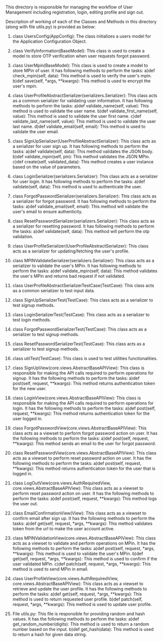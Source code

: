 This directory is responsible for managing the workflow of User Management including registration,
login, editing profile and sign out.

Description of working of each of the Classes and Methods in this directory (along with file utils.py) is provided as below:

1) class UsersConfig(AppConfig):
   The class initializes a users model for the Application Configuration Object.

2) class VerifyInformation(BaseModel):
   This class is used to create a model to store OTP verification when user requests forgot password.

3) class UserMpin(BaseModel):
   This class is used to create a model to store MPin of user.
   It has following methods to perform the tasks:
   a)def check_mpin(self, data):  This method is used to verify the user's mpin.
   b)def save(self, *args, **kwargs): This method is used to encrypt the user's mpin.

4) class UserProfileAbstractSerializer(serializers.Serializer):
   This class acts as a common serializer for validating user information.
   It has following methods to perform the tasks:
   a)def validate_name(self, value): This method is used to validate the user name.
   b)def validate_first_name(self, value): This method is used to validate the user first name.
   c)def validate_last_name(self, value): This method is used to validate the user last name.
   d)def validate_email(self, email): This method is used to validate the user email.

5) class SignUpSerializer(UserProfileAbstractSerializer):
   This class acts as a serializer for user sign up.
   It has following methods to perform the tasks:
   a)def validate(self, data):  This method validates the JSON body.
   b)def validate_mpin(self, pin): This method validates the JSON MPin.
   c)def create(self, validated_data): This method creates a user instance based on the value of parameters.

6) class LoginSerializer(serializers.Serializer):
   This class acts as a serializer for user login.
   It has following methods to perform the tasks:
   a)def validate(self, data): This method is used to authenticate the user.

7) class ForgotPasswordSerializer(serializers.Serializer):
   This class acts as a serializer for forgot password.
   It has following methods to perform the tasks:
   a)def validate_email(self, email): This method will validate the user's email to ensure authenticity.

8) class ResetPasswordSerializer(serializers.Serializer):
   This class acts as a serializer for resetting password.
   It has following methods to perform the tasks:
   a)def validate(self, data): This method will perform the otp validation.

9) class UserProfileSerializer(UserProfileAbstractSerializer):
   This class acts as a serializer for updating/fetching the user's profile.

10) class MPINValidateSerializer(serializers.Serializer):
    This class acts as a serializer to validate the user's MPin.
    It has following methods to perform the tasks:
    a)def validate_mpin(self, data): This method validates the user's MPin and returns bad request if not validated.

11) class UserProfileAbstractSerializerTestCase(TestCase):
    This class acts as a common serializer to test input data.

12) class SignUpSerializerTest(TestCase):
    This class acts as a serializer to test signup methods.

13) class LoginSerializerTest(TestCase):
    This class acts as a serializer to test login methods.

14) class ForgotPasswordSerializerTest(TestCase):
    This class acts as a serializer to test signup methods.

15) class ResetPasswordSerializerTest(TestCase):
    This class acts as a serializer to test signup methods.

16) class utilTest(TestCase):
    This class is used to test utilities functionalities.

17) class SignUpView(core.views.AbstractBaseAPIView):
    This class is responsible for making the API calls required to perform operations for signup.
    It has the following methods to perform the tasks:
    a)def post(self, request, **kwargs): This method returns authentication token for the new user.

18) class LoginView(core.views.AbstractBaseAPIView):
    This class is responsible for making the API calls required to perform operations for login.
    It has the following methods to perform the tasks:
    a)def post(self, request, **kwargs): This method returns authentication token for the user logged in.

19) class ForgotPasswordView(core.views.AbstractBaseAPIView):
    This class acts as a viewset to perform forgot password action on user.
    It has the following methods to perform the tasks:
    a)def post(self, request, **kwargs):  This method sends an email to the user for forgot password.

20) class ResetPasswordView(core.views.AbstractBaseAPIView):
    This class acts as a viewset to perform reset password action on user.
    It has the following methods to perform the tasks:
    a)def post(self, request, **kwargs): This method returns authentication token for the user that is logged in.

21) class LogOutView(core.views.AuthRequiredView, core.views.AbstractBaseAPIView):
    This class acts as a viewset to perform reset password action on user.
    It has the following methods to perform the tasks:
    a)def post(self, request, **kwargs): This method logs the user out.

22) class EmailConfirmationView(View):
    This class acts as a viewset to confirm email after sign up.
    It has the following methods to perform the tasks:
    a)def get(self, request, *args, **kwargs): This method validates token from the url to make the user account active.

23) class MPINValidationView(core.views.AbstractBaseAPIView):
    This class acts as a viewset to validate and perform operations on MPin.
    It has the following methods to perform the tasks:
    a)def post(self, request, *args, **kwargs): This method is used to validate the user's MPin.
    b)def get(self, request, *args, **kwargs): This method is used to confirm if the user validated MPin.
    c)def patch(self, request, *args, **kwargs): This method is used to send MPin in email.

24) class UserProfileView(core.views.AuthRequiredView, core.views.AbstractBaseAPIView):
    This class acts as a viewset to retrieve and update the user profile.
    It has the following methods to perform the tasks:
    a)def get(self, request, *args, **kwargs): This method is used to return requested user profile.
    b)def patch(self, request, *args, **kwargs): This method is used to update user profile.

25) File utils.py:
    This file is responsible for providing random and hash values.
    It has the following methods to perform the tasks:
    a)def get_random_number(digits): This method is used to return a random number based on the input.
    b)def get_hash(data): This method is used to return a hash for given data string.
